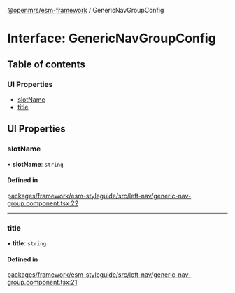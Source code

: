 [@openmrs/esm-framework](../API.md) / GenericNavGroupConfig

# Interface: GenericNavGroupConfig

## Table of contents

### UI Properties

- [slotName](GenericNavGroupConfig.md#slotname)
- [title](GenericNavGroupConfig.md#title)

## UI Properties

### slotName

• **slotName**: `string`

#### Defined in

[packages/framework/esm-styleguide/src/left-nav/generic-nav-group.component.tsx:22](https://github.com/openmrs/openmrs-esm-core/blob/main/packages/framework/esm-styleguide/src/left-nav/generic-nav-group.component.tsx#L22)

___

### title

• **title**: `string`

#### Defined in

[packages/framework/esm-styleguide/src/left-nav/generic-nav-group.component.tsx:21](https://github.com/openmrs/openmrs-esm-core/blob/main/packages/framework/esm-styleguide/src/left-nav/generic-nav-group.component.tsx#L21)
